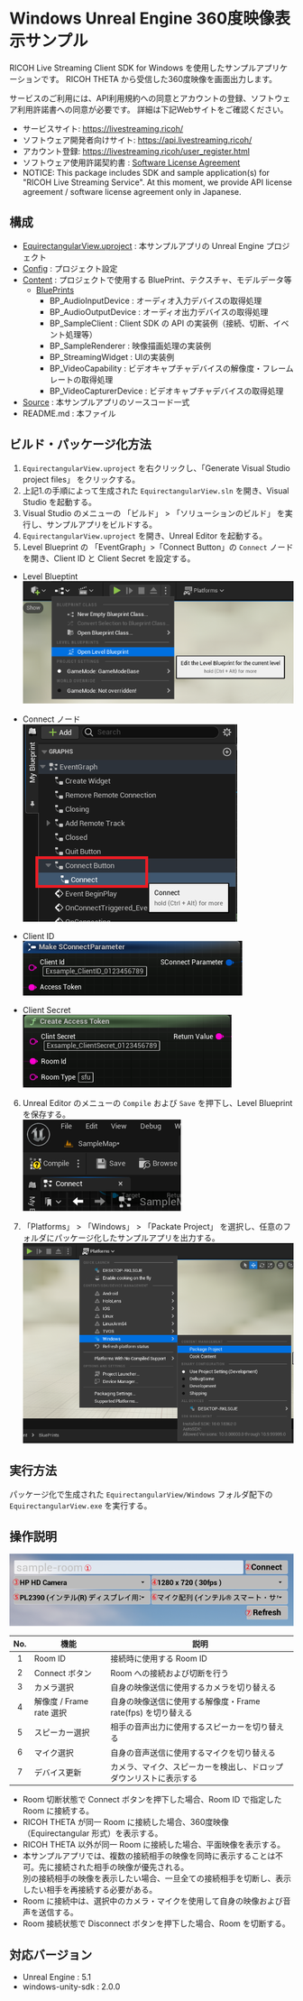 # Windows Unreal Engine 360度映像表示サンプル

RICOH Live Streaming Client SDK for Windows を使用したサンプルアプリケーションです。
RICOH THETA から受信した360度映像を画面出力します。

サービスのご利用には、API利用規約への同意とアカウントの登録、ソフトウェア利用許諾書への同意が必要です。
詳細は下記Webサイトをご確認ください。

* サービスサイト: https://livestreaming.ricoh/
* ソフトウェア開発者向けサイト: https://api.livestreaming.ricoh/
* アカウント登録: https://livestreaming.ricoh/user_register.html
* ソフトウェア使用許諾契約書 : [Software License Agreement](../../SoftwareLicenseAgreement.txt)
* NOTICE: This package includes SDK and sample application(s) for "RICOH Live Streaming Service".
At this moment, we provide API license agreement / software license agreement only in Japanese.

## 構成
* [EquirectangularView.uproject](EquirectangularView.uproject) : 本サンプルアプリの Unreal Engine プロジェクト
* [Config](Config) : プロジェクト設定
* [Content](Content) : プロジェクトで使用する BluePrint、テクスチャ、モデルデータ等
  * [BluePrints](Content/BluePrints)
    * BP_AudioInputDevice : オーディオ入力デバイスの取得処理
    * BP_AudioOutputDevice : オーディオ出力デバイスの取得処理
    * BP_SampleClient : Client SDK の API の実装例（接続、切断、イベント処理等）
    * BP_SampleRenderer : 映像描画処理の実装例
    * BP_StreamingWidget : UIの実装例
    * BP_VideoCapability : ビデオキャプチャデバイスの解像度・フレームレートの取得処理
    * BP_VideoCapturerDevice : ビデオキャプチャデバイスの取得処理
* [Source](Source) : 本サンプルアプリのソースコード一式
* README.md : 本ファイル

## ビルド・パッケージ化方法
1. `EquirectangularView.uproject` を右クリックし、「Generate Visual Studio project files」 をクリックする。
2. 上記1.の手順によって生成された `EquirectangularView.sln` を開き、Visual Studio を起動する。
3. Visual Studio のメニューの 「ビルド」 > 「ソリューションのビルド」 を実行し、サンプルアプリをビルドする。
4. `EquirectangularView.uproject` を開き、Unreal Editor を起動する。
5. Level Blueprint の 「EventGraph」>「Connect Button」の `Connect` ノードを開き、Client ID と Client Secret を設定する。

  - Level Blueptint  
  ![image](doc/image/LevelBluePrint.png)  

  - Connect ノード  
  ![image](doc/image/Connect.png)  

  - Client ID  
  ![image](doc/image/ClientId.png)  

  - Client Secret  
  ![image](doc/image/ClientSecret.png)

6. Unreal Editor のメニューの `Compile` および `Save` を押下し、Level Blueprint を保存する。  
  ![image](doc/image/Compile.png)

7. 「Platforms」 > 「Windows」 > 「Packate Project」 を選択し、任意のフォルダにパッケージ化したサンプルアプリを出力する。  
  ![image](doc/image/package.png)

## 実行方法
パッケージ化で生成された `EquirectangularView/Windows` フォルダ配下の `EquirectangularView.exe` を実行する。

## 操作説明
![UI](doc/image/UI.png)

|  No.  | 機能                     | 説明                                                               |
| :---: | ------------------------ | ------------------------------------------------------------------ |
|   1   | Room ID                  | 接続時に使用する Room ID                                           |
|   2   | Connect ボタン           | Room への接続および切断を行う                                      |
|   3   | カメラ選択               | 自身の映像送信に使用するカメラを切り替える                         |
|   4   | 解像度 / Frame rate 選択 | 自身の映像送信に使用する解像度・Frame rate(fps) を切り替える       |
|   5   | スピーカー選択           | 相手の音声出力に使用するスピーカーを切り替える                     |
|   6   | マイク選択               | 自身の音声送信に使用するマイクを切り替える                         |
|   7   | デバイス更新             | カメラ、マイク、スピーカーを検出し、ドロップダウンリストに表示する |

- Room 切断状態で Connect ボタンを押下した場合、Room ID で指定した Room に接続する。
- RICOH THETA が同一 Room に接続した場合、360度映像（Equirectangular 形式）を表示する。
- RICOH THETA 以外が同一 Room に接続した場合、平面映像を表示する。
- 本サンプルアプリでは、複数の接続相手の映像を同時に表示することは不可。先に接続された相手の映像が優先される。  
  別の接続相手の映像を表示したい場合、一旦全ての接続相手を切断し、表示したい相手を再接続する必要がある。
- Room に接続中は、選択中のカメラ・マイクを使用して自身の映像および音声を送信する。
- Room 接続状態で Disconnect ボタンを押下した場合、Room を切断する。

## 対応バージョン
* Unreal Engine : 5.1
* windows-unity-sdk : 2.0.0